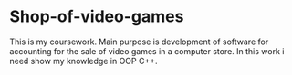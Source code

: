 # Shop-of-video-games
This is my coursework.
Main purpose is development of software for accounting for the sale of video games in a computer store.
In this work i need show my knowledge in OOP C++.
